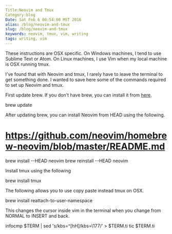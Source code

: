 ```yaml
---
Title:Neovim and Tmux
Category:blog
Date: Sat Feb 6 00:54:00 MST 2016
alias: /blog/neovim-and-tmux
slug: /blog/neovim-and-tmux
keywords: neovim, tmux, vim, writing
tags: writing, vim
---
```


These instructions are OSX specific. On Windows machines, I tend to use Sublime Text or Atom. On Linux machines, I use Vim when my local machine is OSX running tmux.

I've found that with Neovim and tmux, I rarely have to leave the terminal to get something done.
I wanted to save here some of the commands required to set up Neovim and tmux.

First update brew.
If you don't have brew, you can install it from [here](http://brew.sh/).

  brew update

After updating brew, you can install Neovim from HEAD using the following.

  # https://github.com/neovim/homebrew-neovim/blob/master/README.md
  brew install --HEAD neovim
  brew reinstall --HEAD neovim

Install tmux using the following

  brew install tmux

The following allows you to use copy paste instead tmux on OSX.

  brew install reattach-to-user-namespace

This changes the cursor inside vim in the terminal when you change from NORMAL to INSERT and back.

  infocmp $TERM | sed 's/kbs=^[hH]/kbs=\\177/' > $TERM.ti
  tic $TERM.ti
